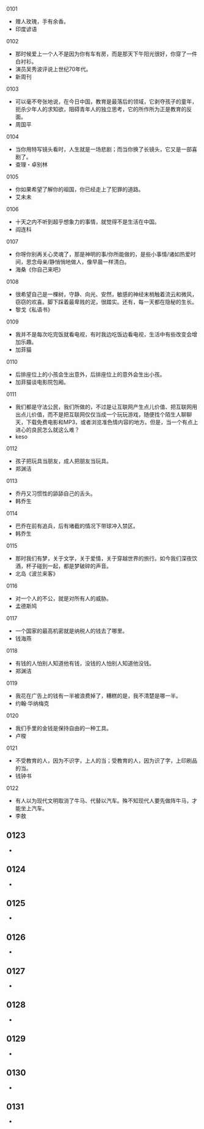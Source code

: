 0101  
- 赠人玫瑰，手有余香。  
- 印度谚语

0102  
- 那时候爱上一个人不是因为你有车有房，而是那天下午阳光很好，你穿了一件白衬衫。
- 演员吴秀波评说上世纪70年代。  
- 新周刊  

0103
- 可以毫不夸张地说，在今日中国，教育是最落后的领域，它剥夺孩子的童年，扼杀少年人的求知欲，阻碍青年人的独立思考，它的所作所为正是教育的反面。   
- 周国平  

0104  
- 当你用特写镜头看时，人生就是一场悲剧；而当你换了长镜头，它又是一部喜剧了。
- 查理・卓别林  

0105  
- 你如果希望了解你的祖国，你已经走上了犯罪的道路。  
- 艾未未  

0106  
- 十天之内不听到超乎想象力的事情，就觉得不是生活在中国。  
- 阎连科  

0107  
- 你呀你别再关心灵魂了，那是神明的事/你所能做的，是些小事情/诸如热爱时间，思念母亲/静悄悄地做人，像早晨一样清白。  
- 海桑《你自己来吧》  

0108  
- 很希望自己是一棵树，守静、向光、安然，敏感的神经末梢触着流云和微风，窃窃的欢喜。脚下踩着最卑贱的泥，很踏实。还有，每一天都在隐秘的生长。  
- 黎戈《私语书》  

0109  
- 我并不是每次吃完饭就看电视，有时我边吃饭边看电视，生活中有些改变会增加乐趣。  
- 加菲猫  

0110  
- 后排座位上的小孩会生出意外，后排座位上的意外会生出小孩。  
- 加菲猫谈电影院包厢。  

0111
- 我们都是守法公民，我们所做的，不过是让互联网产生点儿价值、把互联网用出点儿价值，而不是把互联网仅仅当成一个玩玩游戏，随便找个陌生人聊聊天，下载免费电影和MP3，或者浏览准色情内容的地方。但是，当一个有点上进心的良民怎么就这么难？  
- keso  

0112  
- 孩子把玩具当朋友，成人把朋友当玩具。  
- 郑渊洁  

0113 
- 乔丹又习惯性的舔舔自己的舌头。
- 韩乔生  

0114  
- 巴乔在前有追兵，后有堵截的情况下带球冲入禁区。  
- 韩乔生  

0115  
- 那时我们有梦，关于文学，关于爱情，关于穿越世界的旅行。如今我们深夜饮酒，杯子碰到一起，都是梦破碎的声音。  
- 北岛《波兰来客》  

0116  
- 对一个人的不公，就是对所有人的威胁。  
- 孟德斯鸠  

0117  
- 一个国家的最高机密就是纳税人的钱去了哪里。  
- 钱海燕  

0118  
- 有钱的人怕别人知道他有钱，没钱的人怕别人知道他没钱。
- 郑渊洁  

0119  
- 我花在广告上的钱有一半被浪费掉了，糟糕的是，我不清楚是哪一半。  
- 约翰·华纳梅克  

0120  
- 我们手里的金钱是保持自由的一种工具。  
- 卢梭  

0121  
- 不受教育的人，因为不识字，上人的当；受教育的人，因为识了字，上印刷品的当。  
- 钱钟书  

0122  
- 有人以为现代文明取消了牛马、代替以汽车。殊不知现代人要先做阵牛马，才能坐上汽车。  
- 李敖  

0123
- 
- 

0124  
- 
- 

0125  
- 
- 

0126  
- 
- 

0127  
- 
- 

0128  
- 
- 

0129  
- 
- 

0130  
- 
- 

0131  
- 
- 



